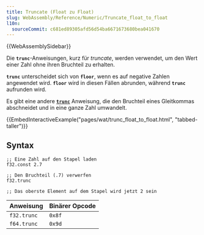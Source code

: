 ```yaml
---
title: Truncate (Float zu Float)
slug: WebAssembly/Reference/Numeric/Truncate_float_to_float
l10n:
  sourceCommit: c681ed89305afd56d54ba6671673680bea041670
---
```


{{WebAssemblySidebar}}

Die **`trunc`**-Anweisungen, kurz für _truncate_, werden verwendet, um den Wert einer Zahl ohne ihren Bruchteil zu erhalten.

**`trunc`** unterscheidet sich von **`floor`**, wenn es auf negative Zahlen angewendet wird. **`floor`** wird in diesen Fällen abrunden, während **`trunc`** aufrunden wird.

Es gibt eine andere [**`trunc`**](/de/docs/WebAssembly/Reference/Numeric/Truncate_float_to_int) Anweisung, die den Bruchteil eines Gleitkommas abschneidet und in eine ganze Zahl umwandelt.

{{EmbedInteractiveExample("pages/wat/trunc_float_to_float.html", "tabbed-taller")}}

## Syntax

```wasm
;; Eine Zahl auf den Stapel laden
f32.const 2.7

;; Den Bruchteil (.7) verwerfen
f32.trunc

;; Das oberste Element auf dem Stapel wird jetzt 2 sein
```

| Anweisung  | Binärer Opcode |
| ---------- | -------------- |
| `f32.trunc` | `0x8f`        |
| `f64.trunc` | `0x9d`        |
